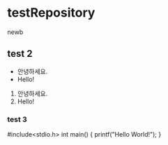 # testRepository
newb

## test 2
- 안녕하세요.
- Hello!

1. 안녕하세요.
2. Hello!


### test 3


#include<stdio.h>
int main() {
printf("Hello World!");
}


![]()
